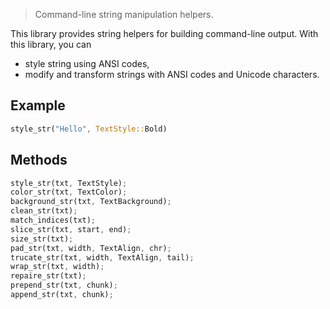> Command-line string manipulation helpers.

This library provides string helpers for building command-line output. With this library, you can

* style string using ANSI codes,
* modify and transform strings with ANSI codes and Unicode characters.

## Example

```rs
style_str("Hello", TextStyle::Bold)
```

## Methods

```rs
style_str(txt, TextStyle);
color_str(txt, TextColor);
background_str(txt, TextBackground);
clean_str(txt);
match_indices(txt);
slice_str(txt, start, end);
size_str(txt);
pad_str(txt, width, TextAlign, chr);
trucate_str(txt, width, TextAlign, tail);
wrap_str(txt, width);
repaire_str(txt);
prepend_str(txt, chunk);
append_str(txt, chunk);
```
